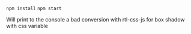 `npm install`
`npm start`

Will print to the console a bad conversion with rtl-css-js for box shadow with css variable